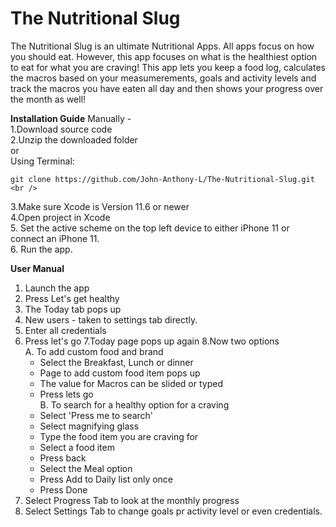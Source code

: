 # The Nutritional Slug
The Nutritional Slug is an ultimate Nutritional Apps. All apps focus on how you should eat. However, this app focuses on what is the healthiest option to eat for 
what you are craving! This app lets you keep a food log, calculates the macros based on your measumerements, goals and activity levels and  track the macros you 
have eaten all day and then shows your progress over the month as well!

**Installation Guide** 
Manually - <br />
1.Download source code <br />
2.Unzip the downloaded folder<br />
or <br />
Using Terminal: 
```
git clone https://github.com/John-Anthony-L/The-Nutritional-Slug.git <br />
```
3.Make sure Xcode is Version 11.6 or newer <br />
4.Open project in Xcode <br />
5. Set the active scheme on the top left device to either iPhone 11 or connect an iPhone 11. <br />
6. Run the app. <br />

**User Manual**
1. Launch the app
2. Press Let's get healthy
3. The Today tab pops up
4. New users - taken to settings tab directly.
5. Enter all credentials 
6. Press let's go
7.Today page pops up again
8.Now two options  <br />
A. To add custom food and brand 
   - Select the Breakfast, Lunch or dinner
   - Page to add custom food item pops up
   - The value for Macros can be slided or typed 
   - Press lets go  <br />
B. To search for a healthy option for a craving  <br />
    - Select 'Press me to search'
    - Select magnifying glass
    - Type the food item you are craving for
    - Select a food item
    - Press back
    - Select the Meal option
    - Press Add to Daily list only once 
    - Press Done <br />
9. Select Progress Tab to look at the monthly progress <br />
10. Select Settings Tab to change goals pr activity level or even credentials. <br />

